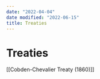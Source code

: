 ```yaml
---
date: "2022-04-04"
date modified: "2022-06-15"
title: Treaties
---
```


# Treaties
[[Cobden-Chevalier Treaty (1860)]]

